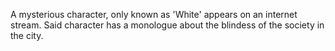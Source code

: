 A mysterious character, only known as 'White' appears on an internet stream. Said character has a monologue about the blindess of the society in the city.